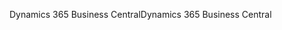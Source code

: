 <span data-ttu-id="98165-101">Dynamics 365 Business Central</span><span class="sxs-lookup"><span data-stu-id="98165-101">Dynamics 365 Business Central</span></span>
